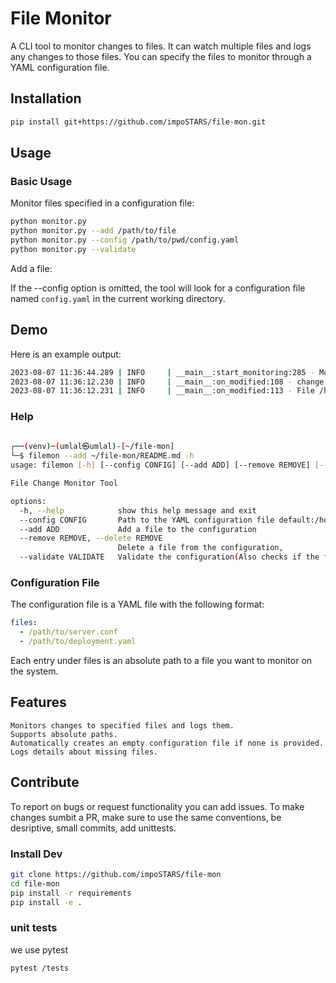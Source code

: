 # File Monitor

A CLI tool to monitor changes to files. It can watch multiple files and logs any changes to those files. You can specify the files to monitor through a YAML configuration file.

## Installation

```bash
pip install git+https://github.com/impoSTARS/file-mon.git
```
## Usage

### Basic Usage

Monitor files specified in a configuration file:

```bash
python monitor.py 
python monitor.py --add /path/to/file
python monitor.py --config /path/to/pwd/config.yaml
python monitor.py --validate
```

Add a file:

If the --config option is omitted, the tool will look for a configuration file named `config.yaml` in the current working directory.

## Demo
Here is an example output:
```bash
2023-08-07 11:36:44.289 | INFO     | __main__:start_monitoring:285 - Monitoring started...
2023-08-07 11:36:12.230 | INFO     | __main__:on_modified:108 - change: remote_execution True -> RemoteExecution=False
2023-08-07 11:36:12.231 | INFO     | __main__:on_modified:113 - File /home/umlal/file-mon/README.md was modified by user umlal of group umlal.
```
### Help
```bash
                                                                                            
┌──(venv)─(umlal㉿umlal)-[~/file-mon]
└─$ filemon --add ~/file-mon/README.md -h
usage: filemon [-h] [--config CONFIG] [--add ADD] [--remove REMOVE] [--validate]

File Change Monitor Tool

options:
  -h, --help            show this help message and exit
  --config CONFIG       Path to the YAML configuration file default:/home/umlal/file-mon/config.yaml
  --add ADD             Add a file to the configuration
  --remove REMOVE, --delete REMOVE
                        Delete a file from the configuration,
  --validate VALIDATE   Validate the configuration(Also checks if the files exist)
```
### Configuration File

The configuration file is a YAML file with the following format:

```yaml
files:
  - /path/to/server.conf
  - /path/to/deployment.yaml
```
Each entry under files is an absolute path to a file you want to monitor on the system.

## Features

    Monitors changes to specified files and logs them.
    Supports absolute paths.
    Automatically creates an empty configuration file if none is provided.
    Logs details about missing files.


## Contribute
To report on bugs or request functionality you can add issues.
To make changes sumbit a PR, make sure to use the same conventions, be desriptive, small commits, add unittests.
### Install Dev
```bash
git clone https://github.com/impoSTARS/file-mon
cd file-mon
pip install -r requirements
pip install -e .
```
### unit tests
we use pytest
```bash
pytest /tests
```
